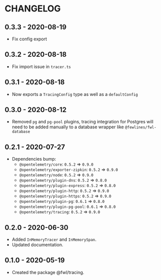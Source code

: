 # CHANGELOG

## 0.3.3 - 2020-08-19

- Fix config export

## 0.3.2 - 2020-08-18

- Fix import issue in `tracer.ts`

## 0.3.1 - 2020-08-18

- Now exports a `TracingConfig` type as well as a `defaultConfig`

## 0.3.0 - 2020-08-12

- Removed `pg` and `pg-pool` plugins, tracing integration for Postgres will need to be added manually to a database wrapper like `@fewlines/fwl-database`

## 0.2.1 - 2020-07-27

- Dependencies bump:
  - `@opentelemetry/core`: `0.5.2` => `0.9.0`
  - `@opentelemetry/exporter-zipkin`: `0.5.2` => `0.9.0`
  - `@opentelemetry/node`: `0.5.2` => `0.9.0`
  - `@opentelemetry/plugin-dns`: `0.5.2` => `0.8.0`
  - `@opentelemetry/plugin-express`: `0.5.2` => `0.8.0`
  - `@opentelemetry/plugin-http`: `0.5.2` => `0.9.0`
  - `@opentelemetry/plugin-https`: `0.5.2` => `0.9.0`
  - `@opentelemetry/plugin-pg`: `0.6.1` => `0.8.0`
  - `@opentelemetry/plugin-pg-pool`: `0.6.1` => `0.8.0`
  - `@opentelemetry/tracing`: `0.5.2` => `0.9.0`

## 0.2.0 - 2020-06-30

- Added `InMemoryTracer` and `InMemorySpan`.
- Updated documentation.

## 0.1.0 - 2020-05-19

- Created the package @fwl/tracing.

